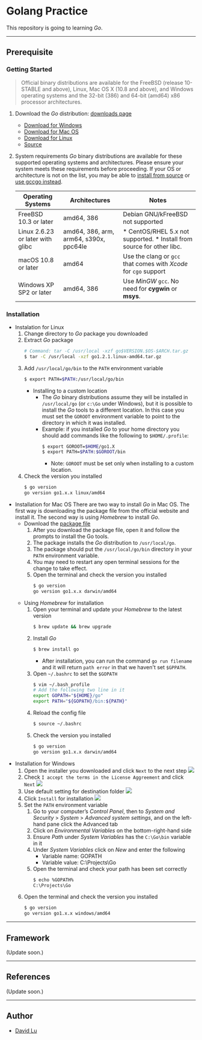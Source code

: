 # Golang Practice

This repository is going to learning *Go*.

---
## Prerequisite

### Getting Started

> Official binary distributions are available for the FreeBSD (release 10-STABLE and above), Linux, Mac OS X (10.8 and above), and Windows operating systems and the 32-bit (386) and 64-bit (amd64) x86 processor architectures.

1. Download the *Go* distribution: [downloads page](https://golang.org/dl/)
    * [Download for Windows](https://dl.google.com/go/go1.10.3.windows-amd64.msi)
    * [Download for Mac OS](https://dl.google.com/go/go1.10.3.darwin-amd64.pkg)
    * [Download for Linux](https://dl.google.com/go/go1.10.3.linux-amd64.tar.gz)
    * [Source](https://dl.google.com/go/go1.10.3.src.tar.gz)
2. System requirements
    *Go* binary distributions are available for these supported operating systems and architectures. Please ensure your system meets these requirements before proceeding. If your OS or architecture is not on the list, you may be able to [install from source](https://golang.org/doc/install/source) or [use gccgo instead](https://golang.org/doc/install/gccgo).

    | Operating Systems | Architectures | Notes |
    |---|---|---|
    | FreeBSD 10.3 or later | amd64, 386| Debian GNU/kFreeBSD not supported |
    | Linux 2.6.23 or later with glibc | amd64, 386, arm, arm64, s390x, ppc64le | * CentOS/RHEL 5.x not supported. * Install from source for other libc. |
    | macOS 10.8 or later | amd64 | Use the clang or `gcc` that comes with *Xcode* for `cgo` support
    | Windows XP SP2 or later | amd64, 386 | Use *MinGW* `gcc`. No need for **cygwin** or **msys**. |

### Installation

* Instalation for Linux
    1. Change directory to *Go* package you downloaded
    2. Extract *Go* package
        ```bash
        # Command: tar -C /usr/local -xzf go$VERSION.$OS-$ARCH.tar.gz
        $ tar -C /usr/local -xzf go1.2.1.linux-amd64.tar.gz
        ```
    3. Add `/usr/local/go/bin` to the `PATH` environment variable
        ```bash
        $ export PATH=$PATH:/usr/local/go/bin
        ```
        * Installing to a custom location
            * The *Go* binary distributions assume they will be installed in `/usr/local/go` (or `c:\Go` under Windows), but it is possible to install the *Go* tools to a different location. In this case you must set the `GOROOT` environment variable to point to the directory in which it was installed.
            * Example: if you installed *Go* to your home directory you should add commands like the following to `$HOME/.profile`:
                ```bash
                $ export GOROOT=$HOME/go1.X
                $ export PATH=$PATH:$GOROOT/bin
                ```
                * Note: `GOROOT` must be set only when installing to a custom location.
    4. Check the version you installed
        ```bash
        $ go version
        go version go1.x.x linux/amd64
        ```
* Installation for Mac OS
    There are two way to install *Go* in Mac OS. The first way is downloading the package file from the official website and install it. The second way is using *Homebrew* to install *Go*.
    * Download the [package file](https://golang.org/dl/)
        1. After you download the package file, open it and follow the prompts to install the Go tools. 
        2. The package installs the *Go* distribution to `/usr/local/go`.
        3. The package should put the `/usr/local/go/bin` directory in your `PATH` environment variable. 
        4. You may need to restart any open terminal sessions for the change to take effect.
        5. Open the terminal and check the version you installed
            ```bash
            $ go version
            go version go1.x.x darwin/amd64
            ```
    * Using *Homebrew* for installation
        1. Open your terminal and update your *Homebrew* to the latest version
            ```bash
            $ brew update && brew upgrade
            ```
        2. Install *Go*
            ```bash
            $ brew install go
            ```
            * After installation, you can run the command `go run filename` and it will return `path error` in that we haven't set `$GPPATH`.
        3. Open `~/.bashrc` to set the `$GOPATH`
            ```bash
            $ vim ~/.bash_profile
            # Add the following two line in it
            export GOPATH="${HOME}/go"
            export PATH="${GOPATH}/bin:${PATH}"
            ```
        4. Reload the config file
            ```bash
            $ source ~/.bashrc
            ```
        5. Check the version you installed
            ```bash
            $ go version
            go version go1.x.x darwin/amd64
            ```
* Installation for Windows
    1. Open the installer you downloaded and click `Next` to the next step
        ![](https://oranwind.s3.amazonaws.com/2016/Mar/go1-1458116508829.PNG)
    2. Check `I accept the terms in the License Aggreement` and click `Next`
        ![](https://oranwind.s3.amazonaws.com/2016/Mar/go2-1458116514461.PNG)
    3. Use default setting for destination folder
        ![](https://oranwind.s3.amazonaws.com/2016/Mar/go3-1458116520826.PNG)
    4. Click `Install` for installation
        ![](https://oranwind.s3.amazonaws.com/2016/Mar/go4-1458116526904.PNG)
    5. Set the `PATH` environment variable
        1. Go to your computer’s *Control Panel*, then to *System and Security* > *System* > *Advanced system settings*, and on the left-hand pane click the Advanced tab
        2. Click on *Environmental Variables* on the bottom-right-hand side
        3. Ensure *Path* under *System Variables* has the `C:\Go\bin` variable in it
        4. Under *System Variables* click on *New* and enter the following
            * Variable name: GOPATH
            * Variable value: C:\Projects\Go
        5. Open the terminal and check your path has been set correctly
            ```bash
            $ echo %GOPATH%
            C:\Projects\Go
            ```
    6. Open the terminal and check the version you installed
        ```bash
        $ go version
        go version go1.x.x windows/amd64
        ```
---
## Framework

(Update soon.)

---
## References

(Update soon.)

---
## Author

* [David Lu](https://github.com/yungshenglu)